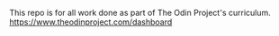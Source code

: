 This repo is for all work done as part of The Odin Project's curriculum.
https://www.theodinproject.com/dashboard
